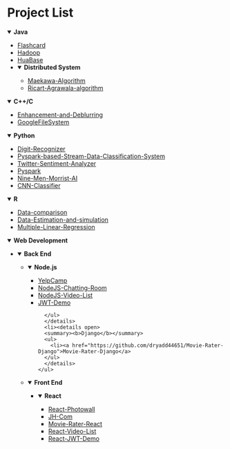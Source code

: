 <h1>Project List</h1>



<details open>
  <summary><b>Java</b></summary>
  <ul>
    <li><a href="https://github.com/dryadd44651/Flashcard">Flashcard</a>
    <li><a href="https://github.com/dryadd44651/Hadoop">Hadoop</a>
    <li><a href="https://github.com/dryadd44651/HuaBase">HuaBase</a>
  <li><details open>
    <summary><b>Distributed System</b></summary>
    <ul>
      <li><a href="https://github.com/dryadd44651/Maekawa-Algorithm">Maekawa-Algorithm</a></li>
      <li><a href="https://github.com/dryadd44651/Ricart-Agrawala-algorithm">Ricart-Agrawala-algorithm</a></li>
    </ul>
   </details>
   </ul>
</details>


<details open>
  <summary><b>C++/C</b></summary>
  <ul>
    <li><a href="https://github.com/dryadd44651/Enhancement-and-Deblurring">Enhancement-and-Deblurring</a>
    <li><a href="https://github.com/dryadd44651/GoogleFileSystem">GoogleFileSystem</a>
  </ul>
</details>



<details open>
  <summary><b>Python</b></summary>
  <ul>
    <li><a href="https://github.com/dryadd44651/Digit-Recognizer">Digit-Recognizer</a>
    <li><a href="https://github.com/dryadd44651/Pyspark-based-Stream-Data-Classification-System">Pyspark-based-Stream-Data-Classification-System</a>
      <li><a href="https://github.com/dryadd44651/Twitter-Sentiment-Analyzer">Twitter-Sentiment-Analyzer</a>
      <li><a href="https://github.com/dryadd44651/Pyspark">Pyspark</a>
      <li><a href="https://github.com/dryadd44651/Nine-Men-Morrist-AI">Nine-Men-Morrist-AI</a>
      <li><a href="https://github.com/dryadd44651/CNN-Classifier">CNN-Classifier</a>
        
  </ul>
</details>


<details open>
  <summary><b>R</b></summary>
  <ul>
    <li><a href="https://github.com/dryadd44651/Data-comparison">Data-comparison</a>
    <li><a href="https://github.com/dryadd44651/Data-Estimation-and-simulation">Data-Estimation-and-simulation</a>
    <li><a href="https://github.com/dryadd44651/Multiple-Linear-Regression">Multiple-Linear-Regression</a>
  </ul>
</details>

<details open>
  <summary><b>Web Development</b></summary>
  <ul>
  <li><details open>
    <summary><b>Back End</b></summary>
    <ul>
      <li><details open>
      <summary><b>Node.js</b></summary>
      <ul>
        <li><a href="https://github.com/dryadd44651/YelpCamp">YelpCamp</a>
        <li><a href="https://github.com/dryadd44651/NodeJS-Chatting-Room">NodeJS-Chatting-Room</a>
        <li><a href="https://github.com/dryadd44651/Video-List/tree/master/Vidzy">NodeJS-Video-List</a>
        <li><a href="https://github.com/dryadd44651/JWT-Demo">JWT-Demo</a>
          
      </ul>
      </details>
      <li><details open>
      <summary><b>Django</b></summary>
      <ul>
        <li><a href="https://github.com/dryadd44651/Movie-Rater-Django">Movie-Rater-Django</a>
      </ul>
      </details>
    </ul>
   </details>
   <li><details open>
    <summary><b>Front End</b></summary>
    <ul>
      <li><details open>
      <summary><b>React</b></summary>
      <ul>
        <li><a href="https://github.com/dryadd44651/React-Photowall">React-Photowall</a>
        <li><a href="https://github.com/dryadd44651/JH-Com">JH-Com</a>
        <li><a href="https://github.com/dryadd44651/Movie-Rater-React">Movie-Rater-React</a>
        <li><a href="https://github.com/dryadd44651/Video-List/tree/master/react-app">React-Video-List</a>
        <li><a href="https://github.com/dryadd44651/JWT-Demo/tree/main/react">React-JWT-Demo</a>
      </ul>
      </details>
    </ul>
   </details>
    </ul>
   </details>
   </ul>
</details>

